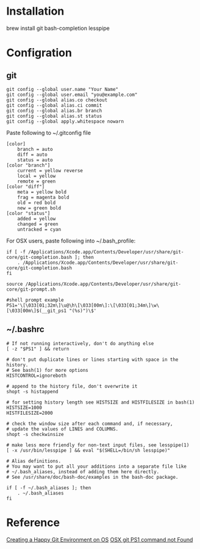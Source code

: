 # Installation
brew install git bash-completion lesspipe

# Configration
## git
```
git config --global user.name "Your Name"
git config --global user.email "you@example.com"
git config --global alias.co checkout
git config --global alias.ci commit
git config --global alias.br branch
git config --global alias.st status
git config --global apply.whitespace nowarn
```

Paste following to ~/.gitconfig file
```
[color]
    branch = auto
    diff = auto
    status = auto
[color "branch"]
    current = yellow reverse
    local = yellow
    remote = green
[color "diff"]
    meta = yellow bold
    frag = magenta bold
    old = red bold
    new = green bold
[color "status"]
    added = yellow
    changed = green
    untracked = cyan
```

For OSX users, paste following into ~/.bash_profile:
```
if [ -f /Applications/Xcode.app/Contents/Developer/usr/share/git-core/git-completion.bash ]; then
    . /Applications/Xcode.app/Contents/Developer/usr/share/git-core/git-completion.bash
fi

source /Applications/Xcode.app/Contents/Developer/usr/share/git-core/git-prompt.sh

#shell prompt example
PS1='\[\033[01;32m\]\u@\h\[\033[00m\]:\[\033[01;34m\]\w\[\033[00m\]$(__git_ps1 "(%s)")\$'
```

## ~/.bashrc
```
# If not running interactively, don't do anything else
[ -z "$PS1" ] && return

# don't put duplicate lines or lines starting with space in the history.
# See bash(1) for more options
HISTCONTROL=ignoreboth

# append to the history file, don't overwrite it
shopt -s histappend

# for setting history length see HISTSIZE and HISTFILESIZE in bash(1)
HISTSIZE=1000
HISTFILESIZE=2000

# check the window size after each command and, if necessary,
# update the values of LINES and COLUMNS.
shopt -s checkwinsize

# make less more friendly for non-text input files, see lesspipe(1)
[ -x /usr/bin/lesspipe ] && eval "$(SHELL=/bin/sh lesspipe)"

# Alias definitions.
# You may want to put all your additions into a separate file like
# ~/.bash_aliases, instead of adding them here directly.
# See /usr/share/doc/bash-doc/examples in the bash-doc package.

if [ -f ~/.bash_aliases ]; then
    . ~/.bash_aliases
fi
```


# Reference
[Creating a Happy Git Environment on OS](https://gist.github.com/trey/2722934)
[OSX git PS1 command not Found](http://stackoverflow.com/questions/12870928/mac-bash-git-ps1-command-not-found)
